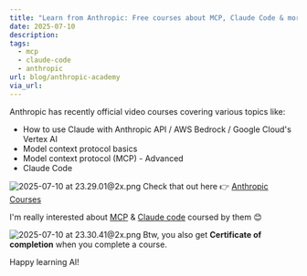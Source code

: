 ```yaml
---
title: "Learn from Anthropic: Free courses about MCP, Claude Code & more"
date: 2025-07-10
description: 
tags:
  - mcp
  - claude-code
  - anthropic
url: blog/anthropic-academy
via_url:
---
```

Anthropic has recently official video courses covering various topics like:
- How to use Claude with Anthropic API / AWS Bedrock / Google Cloud's Vertex AI
- Model context protocol basics
- Model context protocol (MCP) - Advanced
- Claude Code

![2025-07-10 at 23.29.01@2x.png](/images/2025-07-10-at-23.29.01-at-2x.png)
Check that out here 👉 [Anthropic Courses](https://anthropic.skilljar.com/)

I'm really interested about [MCP](https://anthropic.skilljar.com/introduction-to-model-context-protocol) & [Claude code](https://anthropic.skilljar.com/claude-code-in-action) coursed by them 😊

![2025-07-10 at 23.30.41@2x.png](/images/2025-07-10-at-23.30.41-at-2x.png)
Btw, you also get **Certificate of completion** when you complete a course. 

Happy learning AI!